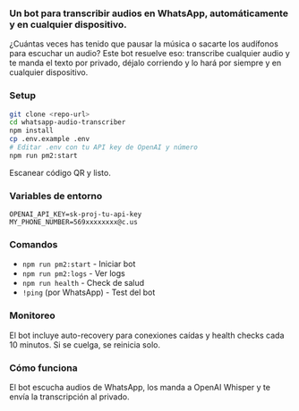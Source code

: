 ### Un bot para transcribir audios en WhatsApp, automáticamente y en cualquier dispositivo.
¿Cuántas veces has tenido que pausar la música o sacarte los audífonos para escuchar un audio? Este bot resuelve eso: transcribe cualquier audio y te manda el texto por privado, déjalo corriendo y lo hará por siempre y en cualquier dispositivo.

### Setup
```bash
git clone <repo-url>
cd whatsapp-audio-transcriber
npm install
cp .env.example .env
# Editar .env con tu API key de OpenAI y número
npm run pm2:start
```

Escanear código QR y listo.

### Variables de entorno
```env
OPENAI_API_KEY=sk-proj-tu-api-key
MY_PHONE_NUMBER=569xxxxxxxx@c.us
```

### Comandos
- `npm run pm2:start` - Iniciar bot
- `npm run pm2:logs` - Ver logs
- `npm run health` - Check de salud
- `!ping` (por WhatsApp) - Test del bot

### Monitoreo
El bot incluye auto-recovery para conexiones caídas y health checks cada 10 minutos. Si se cuelga, se reinicia solo.

### Cómo funciona
El bot escucha audios de WhatsApp, los manda a OpenAI Whisper y te envía la transcripción al privado.
